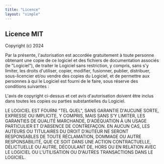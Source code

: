 ```yaml
---
title: "Licence"
layout: "simple"
---
```


## Licence MIT

Copyright (c) 2024

Par la présente, l'autorisation est accordée gratuitement à toute personne obtenant une copie
de ce logiciel et des fichiers de documentation associés (le "Logiciel"), de traiter
le Logiciel sans restriction, y compris, sans s'y limiter, les droits
d'utiliser, copier, modifier, fusionner, publier, distribuer, sous-licencier et/ou vendre
des copies du Logiciel, et de permettre aux personnes à qui le Logiciel est
fourni de le faire, sous réserve des conditions suivantes :

L'avis de copyright ci-dessus et cet avis d'autorisation doivent être inclus dans toutes
les copies ou parties substantielles du Logiciel.

LE LOGICIEL EST FOURNI "TEL QUEL", SANS GARANTIE D'AUCUNE SORTE, EXPRESSE OU
IMPLICITE, Y COMPRIS, MAIS SANS S'Y LIMITER, LES GARANTIES DE QUALITÉ MARCHANDE,
D'ADÉQUATION À UN USAGE PARTICULIER ET D'ABSENCE DE CONTREFAÇON. EN AUCUN CAS, LES
AUTEURS OU TITULAIRES DU DROIT D'AUTEUR NE SERONT RESPONSABLES DE TOUTE RÉCLAMATION, DOMMAGE OU AUTRE
RESPONSABILITÉ, QUE CE SOIT DANS UNE ACTION CONTRACTUELLE, DÉLICTUELLE OU AUTRE, DÉCOULANT DE,
HORS OU EN RELATION AVEC LE LOGICIEL OU L'UTILISATION OU D'AUTRES TRANSACTIONS DANS LE
LOGICIEL.
